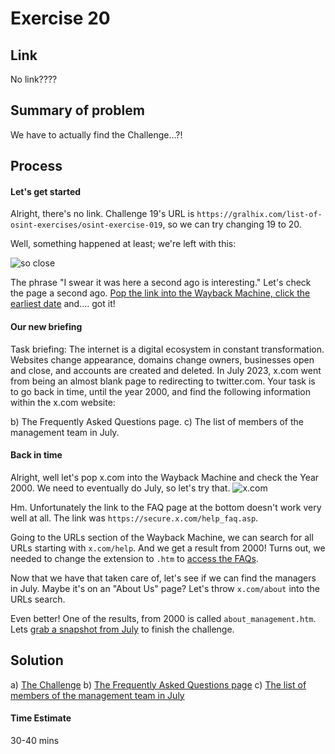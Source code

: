# Exercise 20

## Link
No link????

## Summary of problem

We have to actually find the Challenge...?!

## Process

#### Let's get started
Alright, there's no link. Challenge 19's URL is `https://gralhix.com/list-of-osint-exercises/osint-exercise-019`, so we can try changing 19 to 20.

Well, something happened at least; we're left with this: 

![so close](https://i.imgur.com/KpVTPXa.png)


The phrase "I swear it was here a second ago is interesting." Let's check the page a second ago. [Pop the link into the Wayback Machine, click the earliest date](https://web.archive.org/web/20230828083935/https://gralhix.com/list-of-osint-exercises/osint-exercise-020/) and.... got it! 

#### Our new briefing

Task briefing:
The internet is a digital ecosystem in constant transformation. Websites change appearance, domains change owners, businesses open and close, and accounts are created and deleted.
In July 2023, x.com went from being an almost blank page to redirecting to twitter.com.
Your task is to go back in time, until the year 2000, and find the following information within the x.com website:

b) The Frequently Asked Questions page.
c) The list of members of the management team in July.


#### Back in time

Alright, well let's pop x.com into the Wayback Machine and check the Year 2000. We need to eventually do July, so let's try that.
![x.com](https://i.imgur.com/vrQwB8p.png)

Hm. Unfortunately the link to the FAQ page at the bottom doesn't work very well at all. The link was `https://secure.x.com/help_faq.asp`. 

Going to the URLs section of the Wayback Machine, we can search for all URLs starting with `x.com/help`. And we get a result from 2000! Turns out, we needed to change the extension to `.htm` to [access the FAQs](https://web.archive.org/web/20000618112127/http://x.com:80/help_faq.htm).

Now that we have that taken care of, let's see if we can find the managers in July. Maybe it's on an "About Us" page? Let's throw `x.com/about` into the URLs search.

Even better! One of the results, from 2000 is called `about_management.htm`.  Lets [grab a snapshot from July](https://web.archive.org/web/20000706205553/http://x.com:80/about_management.htm) to finish the challenge.



## Solution

a) [The Challenge](https://web.archive.org/web/20230828083935/https://gralhix.com/list-of-osint-exercises/osint-exercise-020/)
b) [The Frequently Asked Questions page](https://web.archive.org/web/20000618112127/http://x.com:80/help_faq.htm)
c) [The list of members of the management team in July](https://web.archive.org/web/20000706205553/http://x.com:80/about_management.htm)

#### Time Estimate
30-40 mins